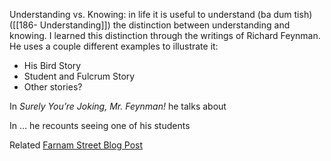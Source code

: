 Understanding vs. Knowing: in life it is useful to understand (ba dum tish) ([[186- Understanding]]) the distinction between understanding and knowing. I learned this distinction through the writings of Richard Feynman. He uses a couple different examples to illustrate it:

- His Bird Story
- Student and Fulcrum Story
- Other stories?

In _Surely You’re Joking, Mr. Feynman!_ he talks about

In … he recounts seeing one of his students

Related [Farnam Street Blog Post](https://fs.blog/2015/01/richard-feynman-knowing-something/)